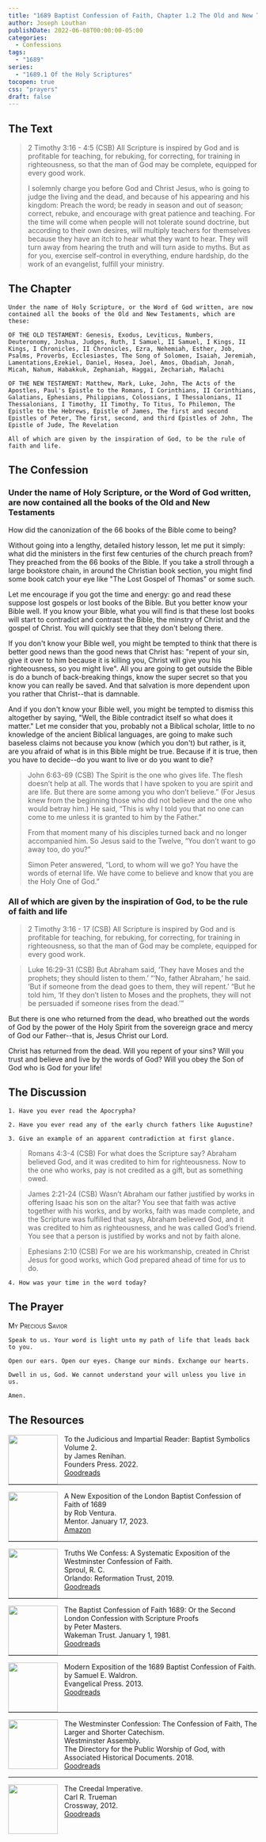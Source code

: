 ```yaml
---
title: "1689 Baptist Confession of Faith, Chapter 1.2 The Old and New Testaments of Holy Scripture"
author: Joseph Louthan
publishDate: 2022-06-08T00:00:00-05:00
categories:
  - Confessions
tags:
  - "1689"
series:
  - "1689.1 Of the Holy Scriptures"
tocopen: true
css: "prayers"
draft: false
---
```

## The Text

>2 Timothy 3:16 - 4:5 (CSB) All Scripture is inspired by God and is profitable for teaching, for rebuking, for correcting, for training in righteousness, so that the man of God may be complete, equipped for every good work.
>
>I solemnly charge you before God and Christ Jesus, who is going to judge the living and the dead, and because of his appearing and his kingdom: Preach the word; be ready in season and out of season; correct, rebuke, and encourage with great patience and teaching. For the time will come when people will not tolerate sound doctrine, but according to their own desires, will multiply teachers for themselves because they have an itch to hear what they want to hear. They will turn away from hearing the truth and will turn aside to myths. But as for you, exercise self-control in everything, endure hardship, do the work of an evangelist, fulfill your ministry.

<div style="page-break-after: always;"></div>

## The Chapter

```text
Under the name of Holy Scripture, or the Word of God written, are now contained all the books of the Old and New Testaments, which are these:

OF THE OLD TESTAMENT: Genesis, Exodus, Leviticus, Numbers, Deuteronomy, Joshua, Judges, Ruth, I Samuel, II Samuel, I Kings, II Kings, I Chronicles, II Chronicles, Ezra, Nehemiah, Esther, Job, Psalms, Proverbs, Ecclesiastes, The Song of Solomen, Isaiah, Jeremiah, Lamentations,Ezekiel, Daniel, Hosea, Joel, Amos, Obadiah, Jonah, Micah, Nahum, Habakkuk, Zephaniah, Haggai, Zechariah, Malachi

OF THE NEW TESTAMENT: Matthew, Mark, Luke, John, The Acts of the Apostles, Paul's Epistle to the Romans, I Corinthians, II Corinthians, Galatians, Ephesians, Philippians, Colossians, I Thessalonians, II Thessalonians, I Timothy, II Timothy, To Titus, To Philemon, The Epistle to the Hebrews, Epistle of James, The first and second Epistles of Peter, The first, second, and third Epistles of John, The Epistle of Jude, The Revelation

All of which are given by the inspiration of God, to be the rule of faith and life. 
```

<div style="page-break-after: always;"></div>

## The Confession

### Under the name of Holy Scripture, or the Word of God written, are now contained all the books of the Old and New Testaments

How did the canonization of the 66 books of the Bible come to being?

Without going into a lengthy, detailed history lesson, let me put it simply: what did the ministers in the first few centuries of the church preach from? They preached from the 66 books of the Bible. If you take a stroll through a large bookstore chain, in around the Christian book section, you might find some book catch your eye like "The Lost Gospel of Thomas" or some such.

Let me encourage if you got the time and energy: go and read these suppose lost gospels or lost books of the Bible. But you better know your Bible well. If you know your Bible, what you will find is that these lost books will start to contradict and contrast the Bible, the minstry of Christ and the gospel of Christ. You will quickly see that they don't belong there.

If you don't know your Bible well, you might be tempted to think that there is better good news than the good news that Christ has: "repent of your sin, give it over to him because it is killing you, Christ will give you his righteousness, so you might live". All you are going to get outside the Bible is do a bunch of back-breaking things, know the super secret so that you know you can really be saved. And that salvation is more dependent upon you rather that Christ--that is damnable.

And if you don't know your Bible well, you might be tempted to dismiss this altogether by saying, "Well, the Bible contradict itself so what does it matter." Let me consider that you, probably not a Biblical scholar, little to no knowledge of the ancient Biblical languages, are going to make such baseless claims not because you know (which you don't) but rather, is it, are you afraid of what is in this Bible might be true. Because if it is true, then you have to decide--do you want to live or do you want to die?

>John 6:63-69 (CSB) The Spirit is the one who gives life. The flesh doesn’t help at all. The words that I have spoken to you are spirit and are life. But there are some among you who don’t believe.” (For Jesus knew from the beginning those who did not believe and the one who would betray him.) He said, “This is why I told you that no one can come to me unless it is granted to him by the Father.”
>
>From that moment many of his disciples turned back and no longer accompanied him. So Jesus said to the Twelve, “You don’t want to go away too, do you?”
>
>Simon Peter answered, “Lord, to whom will we go? You have the words of eternal life. We have come to believe and know that you are the Holy One of God.”

### All of which are given by the inspiration of God, to be the rule of faith and life

>2 Timothy 3:16 - 17 (CSB) All Scripture is inspired by God and is profitable for teaching, for rebuking, for correcting, for training in righteousness, so that the man of God may be complete, equipped for every good work.

>Luke 16:29-31 (CSB) But Abraham said, ‘They have Moses and the prophets; they should listen to them.’ “‘No, father Abraham,’ he said. ‘But if someone from the dead goes to them, they will repent.’ “But he told him, ‘If they don’t listen to Moses and the prophets, they will not be persuaded if someone rises from the dead.’”

But there is one who returned from the dead, who breathed out the words of God by the power of the Holy Spirit from the sovereign grace and mercy of God our Father--that is, Jesus Christ our Lord.

Christ has returned from the dead. Will you repent of your sins? Will you trust and believe and live by the words of God? Will you obey the Son of God who is God for your life!

## The Discussion

```text
1. Have you ever read the Apocrypha?
```

```text
2. Have you ever read any of the early church fathers like Augustine?
```

```text
3. Give an example of an apparent contradiction at first glance.
```

>Romans 4:3-4 (CSB) For what does the Scripture say? Abraham believed God, and it was credited to him for righteousness. Now to the one who works, pay is not credited as a gift, but as something owed.

>James 2:21-24 (CSB) Wasn’t Abraham our father justified by works in offering Isaac his son on the altar? You see that faith was active together with his works, and by works, faith was made complete, and the Scripture was fulfilled that says, Abraham believed God, and it was credited to him as righteousness, and he was called God’s friend. You see that a person is justified by works and not by faith alone.

>Ephesians 2:10 (CSB) For we are his workmanship, created in Christ Jesus for good works, which God prepared ahead of time for us to do.

```text
4. How was your time in the word today?
```

## The Prayer

<div style='font-variant: small-caps;'>
My Precious Savior
</div>

```text
Speak to us. Your word is light unto my path of life that leads back to you.

Open our ears. Open our eyes. Change our minds. Exchange our hearts.

Dwell in us, God. We cannot understand your will unless you live in us.

Amen.
```

<div style="page-break-after: always;"></div>

## The Resources

<img src="/images/resources/confession-1689-judacious-reader-renihan.png" align="left" width="100" style="padding-right: 10px" />To the Judicious and Impartial Reader: Baptist Symbolics Volume 2.  
by James Renihan.  
Founders Press. 2022.  
[Goodreads](https://www.goodreads.com/book/show/17867976-modern-exposition-of-the-1689-baptist-confession-of-faith)

<p style="clear:both;">

---

<img src="/images/resources/confession-1689-new-exposition-ventura.jpg" align="left" width="100" style="padding-right: 10px" />A New Exposition of the London Baptist Confession of Faith of 1689    
by Rob Ventura.  
Mentor. January 17, 2023.  
[Amazon](https://www.amazon.com/Exposition-London-Baptist-Confession-Faith/dp/1527108902/ref=asc_df_1527108902/?tag=hyprod-20&linkCode=df0&hvadid=598295323603&hvpos=&hvnetw=g&hvrand=3877532160906942020&hvpone=&hvptwo=&hvqmt=&hvdev=c&hvdvcmdl=&hvlocint=&hvlocphy=9014286&hvtargid=pla-1722666080628&psc=1)

<p style="clear:both;">

---

<img src="/images/resources/confession-wcf-truths-we-confess-sproul.jpg" align="left" width="100" style="padding-right: 10px" />Truths We Confess: A Systematic Exposition of the Westminster Confession of Faith.  
Sproul, R. C.    
Orlando: Reformation Trust, 2019.  
[Goodreads](https://www.goodreads.com/book/show/50024945-truths-we-confess?ac=1&from_search=true&qid=ssTkBgIFwE&rank=1)

<p style="clear:both;">

---

<img src="/images/resources/confession-1689-masters.jpg" align="left" width="100" style="padding-right: 10px" />The Baptist Confession of Faith 1689: Or the Second London Confession with Scripture Proofs  
by Peter Masters.  
Wakeman Trust. January 1, 1981.  
[Goodreads](https://www.goodreads.com/book/show/1723671.Baptist_Confession_of_Faith_1689?ac=1&from_search=true&qid=HfdndsOLE6&rank=1)

<p style="clear:both;">

---

<img src="/images/resources/confession-1689-modern-exposition-waldron.jpg" align="left" width="100" style="padding-right: 10px" />Modern Exposition of the 1689 Baptist Confession of Faith.  
by Samuel E. Waldron.  
Evangelical Press. 2013.  
[Goodreads](https://www.goodreads.com/book/show/17867976-modern-exposition-of-the-1689-baptist-confession-of-faith)

<p style="clear:both;">

---

<img src="/images/resources/confession-wcf-banner-of-truth.jpg" align="left" width="100" style="padding-right: 10px" />The Westminster Confession: The Confession of Faith, The Larger and Shorter Catechism.  
Westminster Assembly.  
The Directory for the Public Worship of God, with Associated Historical Documents. 2018.   
[Goodreads](https://www.goodreads.com/book/show/39905592-the-westminster-confession?ac=1&from_search=true&qid=oMfahlcldC&rank=1)

<p style="clear:both;">

---

<img src="/images/resources/book-creedal-imperative-trueman.jpg" align="left" width="100" style="padding-right: 10px" />The Creedal Imperative.  
Carl R. Trueman    
Crossway, 2012.  
[Goodreads](https://www.goodreads.com/book/show/14452976-the-creedal-imperative?ac=1&from_search=true&qid=GTaJVGWwOY&rank=1)

<p style="clear:both;">

